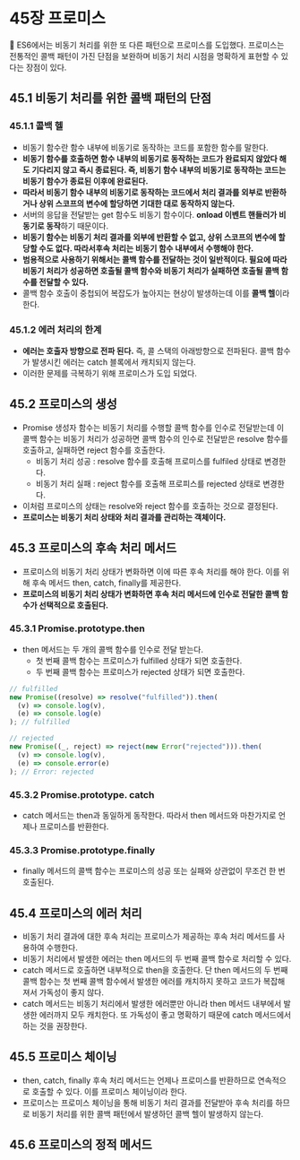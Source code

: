 # 45장 프로미스

<aside>
📌 ES6에서는 비동기 처리를 위한 또 다른 패턴으로 프로미스를 도입했다. 프로미스는 전통적인 콜백 패턴이 가진 단점을 보완하며 비동기 처리 시점을 명확하게 표현할 수 있다는 장점이 있다.

</aside>

## 45.1 비동기 처리를 위한 콜백 패턴의 단점

### 45.1.1 콜백 헬

- 비동기 함수란 함수 내부에 비동기로 동작하는 코드를 포함한 함수를 말한다.
- **비동기 함수를 호출하면 함수 내부의 비동기로 동작하는 코드가 완료되지 않았다 해도 기다리지 않고 즉시 종료된다. 즉, 비동기 함수 내부의 비동기로 동작하는 코드는 비동기 함수가 종료된 이후에 완료된다.**
- **따라서 비동기 함수 내부의 비동기로 동작하는 코드에서 처리 결과를 외부로 반환하거나 상위 스코프의 변수에 할당하면 기대한 대로 동작하지 않는다.**
- 서버의 응답을 전달받는 get 함수도 비동기 함수이다. **onload 이벤트 핸들러가 비동기로 동작**하기 때문이다.
- **비동기 함수는 비동기 처리 결과를 외부에 반환할 수 없고, 상위 스코프의 변수에 할당할 수도 없다. 따라서후속 처리는 비동기 함수 내부에서 수행해야 한다.**
- **범용적으로 사용하기 위해서는 콜백 함수를 전달하는 것이 일반적이다. 필요에 따라 비동기 처리가 성공하면 호출될 콜백 함수와 비동기 처리가 실패하면 호출될 콜백 함수를 전달할 수 있다.**
- 콜백 함수 호출이 중첩되어 복잡도가 높아지는 현상이 발생하는데 이를 **콜백 헬**이라 한다.

### 45.1.2 에러 처리의 한계

- **에러는 호출자 방향으로 전파 된다.** 즉, 콜 스택의 아래방향으로 전파된다. 콜백 함수가 발생시킨 에러는 catch 블록에서 캐치되지 않는다.
- 이러한 문제를 극복하기 위해 프로미스가 도입 되었다.

## 45.2 프로미스의 생성

- Promise 생성자 함수는 비동기 처리를 수행할 콜백 함수를 인수로 전달받는데 이 콜백 함수는 비동기 처리가 성공하면 콜백 함수의 인수로 전달받은 resolve 함수를 호출하고, 실패하면 reject 함수를 호출한다.
  - 비동기 처리 성공 : resolve 함수를 호출해 프로미스를 fulfiled 상태로 변경한다.
  - 비동기 처리 실패 : reject 함수를 호출해 프로피스를 rejected 상태로 변경한다.
- 이처럼 프로미스의 상태는 resolve와 reject 함수를 호출하는 것으로 결정된다.
- **프로미스는 비동기 처리 상태와 처리 결과를 관리하는 객체이다.**

## 45.3 프로미스의 후속 처리 메서드

- 프로미스의 비동기 처리 상태가 변화하면 이에 따른 후속 처리를 해야 한다. 이를 위해 후속 메서드 then, catch, finally를 제공한다.
- **프로미스의 비동기 처리 상태가 변화하면 후속 처리 메서드에 인수로 전달한 콜백 함수가 선택적으로 호출된다.**

### 45.3.1 Promise.prototype.then

- then 메서드는 두 개의 콜백 함수를 인수로 전달 받는다.
  - 첫 번째 콜백 함수는 프로미스가 fulfilled 상태가 되면 호출한다.
  - 두 번째 콜백 함수는 프로미스가 rejected 상태가 되면 호출한다.

```jsx
// fulfilled
new Promise((resolve) => resolve("fulfilled")).then(
  (v) => console.log(v),
  (e) => console.log(e)
); // fulfilled

// rejected
new Promise((_, reject) => reject(new Error("rejected"))).then(
  (v) => console.log(v),
  (e) => console.error(e)
); // Error: rejected
```

### 45.3.2 Promise.prototype. catch

- catch 메서드는 then과 동일하게 동작한다. 따라서 then 메서드와 마찬가지로 언제나 프로미스를 반환한다.

### 45.3.3 Promise.prototype.finally

- finally 메서드의 콜백 함수는 프로미스의 성공 또는 실패와 상관없이 무조건 한 번 호출된다.

## 45.4 프로미스의 에러 처리

- 비동기 처리 결과에 대한 후속 처리는 프로미스가 제공하는 후속 처리 메서드를 사용하여 수행한다.
- 비동기 처리에서 발생한 에러는 then 메서드의 두 번째 콜백 함수로 처리할 수 있다.
- catch 메서드로 호출하면 내부적으로 then을 호출한다. 단 then 메서드의 두 번째 콜백 함수는 첫 번째 콜백 함수에서 발생한 에러를 캐치하지 못하고 코드가 복잡해져서 가독성이 좋지 않다.
- catch 메서드는 비동기 처리에서 발생한 에러뿐만 아니라 then 메서드 내부에서 발생한 에러까지 모두 캐치한다. 또 가독성이 좋고 명확하기 때문에 catch 메서드에서 하는 것을 권장한다.

## 45.5 프로미스 체이닝

- then, catch, finally 후속 처리 메서드는 언제나 프로미스를 반환하므로 연속적으로 호출할 수 있다. 이를 프로미스 체이닝이라 한다.
- 프로미스는 프로미스 체이닝을 통해 비동기 처리 결과를 전달받아 후속 처리를 하므로 비동기 처리를 위한 콜백 패턴에서 발생하던 콜백 헬이 발생하지 않는다.

## 45.6 프로미스의 정적 메서드
